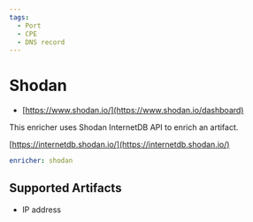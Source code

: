 ```yaml
---
tags:
  - Port
  - CPE
  - DNS record
---
```


# Shodan

- [https://www.shodan.io/](https://www.shodan.io/dashboard)

This enricher uses Shodan InternetDB API to enrich an artifact.

[https://internetdb.shodan.io/](https://internetdb.shodan.io/)

```yaml
enricher: shodan
```

## Supported Artifacts

- IP address
